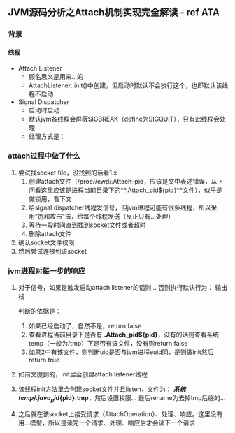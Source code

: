 ## JVM源码分析之Attach机制实现完全解读 - ref ATA

### 背景

#### 线程

- Attach Listener
  - 顾名思义是用来…的
  - AttachListener::init()中创建，但启动时默认不会执行这个，也即默认该线程不启动
- Signal Dispatcher
  - 启动时启动
  - 默认jvm各线程会屏蔽SIGBREAK（define为SIGQUIT），只有此线程会处理
  - 处理方式是：

### attach过程中做了什么

1. 尝试找socket file，没找到的话看1.x
   1. 创建attach文件（<del>/proc//cwd/.Attach_pid</del>，应该是文中表述错误，从下问看这里应该是进程当前目录下的**.Attach_pid${pid}**文件），似乎是做锁用，看下文
   2. 给signal dispatcher线程发信号，但jvm进程可能有很多线程，所以采用“饱和攻击”法，给每个线程发送（反正只有...处理）
   3. 等待一段时间直到找到socket文件或者超时
   4. 删除attach文件
2. 确认socket文件权限
3. 然后尝试连接到该socket

### jvm进程对每一步的响应

1. 对于信号，如果是触发启动attach listener的话则… 否则执行默认行为： 输出栈

   判断的依据是：

   1. 如果已经启动了，自然不是，return false
   2. 查看进程当前目录下是否有 **.Attach_pid${pid}**，没有的话则查看系统temp（一般为/tmp）下是否有该文件，没有则return false
   3. 如果2中有该文件，则判断uid是否与jvm进程euid同，是则做init然后return true

2. 如前文提到的，init里会创建attach listener线程

3. 该线程init方法里会创建socket文件并且listen，文件为： **${系统temp}/.java_pid${pid}.tmp**，然后设置权限… 最后rename为去掉tmp后缀的...

4. 之后就在该socket上接受请求（AttachOperation）、处理、响应。这里没有用…模型，所以是读完一个请求、处理、响应后才会读下一个请求

